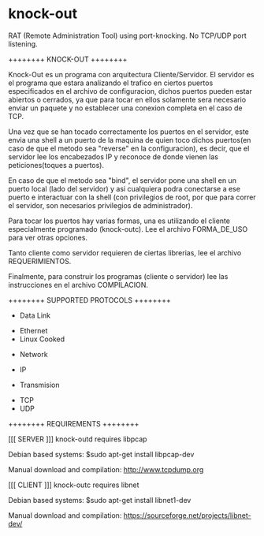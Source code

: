 # knock-out
RAT (Remote Administration Tool) using port-knocking. No TCP/UDP port listening.

++++++++ KNOCK-OUT ++++++++

Knock-Out es un programa con arquitectura Cliente/Servidor.
El servidor es el programa que estara analizando el trafico en ciertos
puertos especificados en el archivo de configuracion, dichos puertos
pueden estar abiertos o cerrados, ya que para tocar en ellos solamente
sera necesario enviar un paquete y no establecer una conexion completa
en el caso de TCP.

Una vez que se han tocado correctamente los puertos en el servidor,
este envia una shell a un puerto de la maquina de quien toco dichos
puertos(en caso de que el metodo sea "reverse" en la configuracion),
es decir, que el servidor lee los encabezados IP y reconoce de  donde
vienen las peticiones(toques a puertos).

En caso de que el metodo sea "bind", el servidor pone una shell en un
puerto local (lado del servidor) y asi cualquiera podra conectarse a
ese puerto e interactuar con la shell (con privilegios de root, por que
para correr el servidor, son necesarios privilegios de administrador).

Para tocar los puertos hay varias formas, una es utilizando el cliente
especialmente programado (knock-outc). Lee el archivo FORMA_DE_USO para
ver otras opciones.

Tanto cliente como servidor requieren de ciertas librerias, lee el
archivo REQUERIMIENTOS.

Finalmente, para construir los programas (cliente o servidor) lee las
instrucciones en el archivo COMPILACION.


++++++++ SUPPORTED PROTOCOLS ++++++++

+ Data Link
 - Ethernet
 - Linux Cooked

+ Network
 - IP

+ Transmision
 - TCP
 - UDP


++++++++ REQUIREMENTS ++++++++

[[[ SERVER ]]]
knock-outd requires libpcap

Debian based systems:
$sudo apt-get install libpcap-dev

Manual download and compilation:
http://www.tcpdump.org


[[[ CLIENT ]]]
knock-outc requires libnet

Debian based systems:
$sudo apt-get install libnet1-dev

Manual download and compilation:
https://sourceforge.net/projects/libnet-dev/
